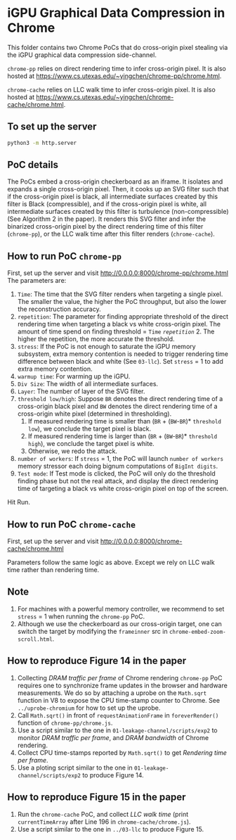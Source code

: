# iGPU Graphical Data Compression in Chrome

This folder contains two Chrome PoCs that do cross-origin pixel stealing via the iGPU graphical data compression side-channel.

`chrome-pp` relies on direct rendering time to infer cross-origin pixel. It is also hosted at <https://www.cs.utexas.edu/~yingchen/chrome-pp/chrome.html>.

`chrome-cache` relies on LLC walk time to infer cross-origin pixel. It is also hosted at <https://www.cs.utexas.edu/~yingchen/chrome-cache/chrome.html>.

## To set up the server

```bash
python3 -m http.server
```

## PoC details

The PoCs embed a cross-origin checkerboard as an iframe.
It isolates and expands a single cross-origin pixel.
Then, it cooks up an SVG filter such that if the cross-origin pixel is black, all intermediate surfaces created by this filter is Black (compressible), and if the cross-origin pixel is white, all intermediate surfaces created by this filter is turbulence (non-compressible) (See Algorithm 2 in the paper).
It renders this SVG filter and infer the binarized cross-origin pixel by the direct rendering time of this filter (`chrome-pp`), or the LLC walk time after this filter renders (`chrome-cache`).

## How to run PoC `chrome-pp`

First, set up the server and visit <http://0.0.0.0:8000/chrome-pp/chrome.html>
The parameters are:

1. `Time`: The time that the SVG filter renders when targeting a single pixel. The smaller the value, the higher the PoC throughput, but also the lower the reconstruction accuracy.
2. `repetition`: The parameter for finding appropriate threshold of the direct rendering time when targeting a black vs white cross-origin pixel. The amount of time spend on finding threshold = `Time` *`repetition`* 2. The higher the repetition, the more accurate the threshold.
3. `stress`: If the PoC is not enough to saturate the iGPU memory subsystem, extra memory contention is needed to trigger rendering time difference between black and white (See `03-llc`). Set `stress` = 1 to add extra memory contention.
4. `warmup time`: For warming up the iGPU.
5. `Div Size`: The width of all intermediate surfaces.
6. `Layer`: The number of layer of the SVG filter.
7. `threshold low/high`: Suppose `BR` denotes the direct rendering time of a cross-origin black pixel and `BW` denotes the direct rendering time of a cross-origin white pixel (determined in thresholding).
    1. If measured rendering time is smaller than (`BR` + (`BW`-`BR`)* `threshold low`), we conclude the target pixel is black.
    2. If measured rendering time is larger than (`BR` + (`BW`-`BR`)* `threshold high`), we conclude the target pixel is white.
    3. Otherwise, we redo the attack.
8. `number of workers`: If `stress` = 1, the PoC will launch `number of workers` memory stressor each doing bignum computations of `BigInt digits`.
9. `Test mode`: If Test mode is clicked, the PoC will only do the threshold finding phase but not the real attack, and display the direct rendering time of targeting a black vs white cross-origin pixel on top of the screen.

Hit Run.

## How to run PoC `chrome-cache`

First, set up the server and visit <http://0.0.0.0:8000/chrome-cache/chrome.html>

Parameters follow the same logic as above. Except we rely on LLC walk time rather than rendering time.

## Note

1. For machines with a powerful memory controller, we recommend to set `stress` = 1 when running the `chrome-pp` PoC.
2. Although we use the checkerboard as our cross-origin target, one can switch the target by modifying the `frameinner` src in `chrome-embed-zoom-scroll.html`.

## How to reproduce Figure 14 in the paper

1. Collecting *DRAM traffic per frame* of Chrome rendering `chrome-pp` PoC requires one to synchronize frame updates in the browser and hardware measurements. We do so by attaching a uprobe on the `Math.sqrt` function in V8 to expose the CPU time-stamp counter to Chrome. See `../uprobe-chromium` for how to set up the uprobe.
2. Call `Math.sqrt()` in front of `requestAnimationFrame` in `foreverRender()` function of `chrome-pp/chrome.js`.
3. Use a script similar to the one in `01-leakage-channel/scripts/exp2` to monitor *DRAM traffic per frame*, and *DRAM bandwidth* of Chrome rendering.
4. Collect CPU time-stamps reported by `Math.sqrt()` to get *Rendering time per frame*.
5. Use a ploting script similar to the one in `01-leakage-channel/scripts/exp2` to produce Figure 14.

## How to reproduce Figure 15 in the paper

1. Run the `chrome-cache` PoC, and collect *LLC walk time* (print `currentTimeArray` after Line 196 in `chrome-cache/chrome.js`).
2. Use a script similar to the one in `../03-llc` to produce Figure 15.
